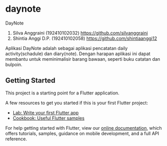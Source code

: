 # daynote
DayNote

1. Silva Anggraini (192410102032)
https://github.com/silvanggraini
2. Shintia Anggi D.P. (192410102058)
https://github.com/shintiaanggi12

Aplikasi DayNote adalah sebagai aplikasi pencatatan daily activity(schadule) dan diary(note). Dengan harapan aplikasi ini dapat membantu untuk meminimalisir barang bawaan, seperti buku catatan dan bulpoin. 


## Getting Started

This project is a starting point for a Flutter application.

A few resources to get you started if this is your first Flutter project:

- [Lab: Write your first Flutter app](https://flutter.dev/docs/get-started/codelab)
- [Cookbook: Useful Flutter samples](https://flutter.dev/docs/cookbook)

For help getting started with Flutter, view our
[online documentation](https://flutter.dev/docs), which offers tutorials,
samples, guidance on mobile development, and a full API reference.
